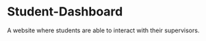 Student-Dashboard
=================

A website where students are able to interact with their supervisors.
